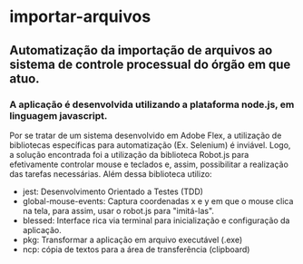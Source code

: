 # importar-arquivos
## Automatização da importação de arquivos ao sistema de controle processual do órgão em que atuo.
### A aplicação é desenvolvida utilizando a plataforma node.js, em linguagem javascript.

Por se tratar de um sistema desenvolvido em Adobe Flex, a utilização de bibliotecas específicas para automatização (Ex. Selenium) é inviável.
Logo, a solução encontrada foi a utilização da biblioteca Robot.js para efetivamente controlar mouse e teclados e, assim, possibilitar a realização das tarefas necessárias.
Além dessa biblioteca utilizo:
- jest: Desenvolvimento Orientado a Testes (TDD)
- global-mouse-events: Captura coordenadas x e y em que o mouse clica na tela, para assim, usar o robot.js para "imitá-las".
- blessed: Interface rica via terminal para inicialização e configuração da aplicação.
- pkg: Transformar a aplicação em arquivo executável (.exe)
- ncp: cópia de textos para a área de transferência (clipboard) 
